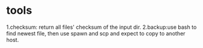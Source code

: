 # tools
1.checksum: return all files' checksum of the input dir.
2.backup:use bash to find newest file, then use spawn and scp and expect to copy to another host.
